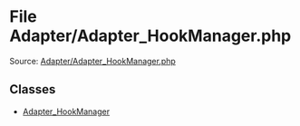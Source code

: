 File Adapter/Adapter_HookManager.php
=========
Source: [Adapter/Adapter_HookManager.php](https://github.com/PrestaShop/PrestaShop/blob/1.6.1.1/Adapter/Adapter_HookManager.php)


Classes
-------

* [Adapter_HookManager](class.Adapter_HookManager.md)

